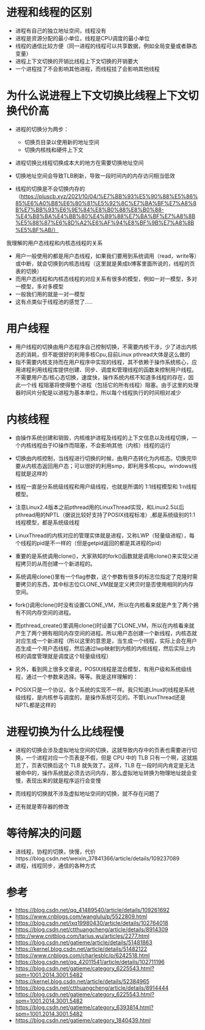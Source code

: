 # 进程和线程的区别

- 进程有自己的独立地址空间，线程没有
- 进程是资源分配的最小单位，线程是CPU调度的最小单位
- 线程的通信比较方便（同一进程的线程可以共享数据，例如全局变量或者静态变量）
- 进程上下文切换的开销比线程上下文切换的开销要大
- 一个进程挂了不会影响其他进程，而线程挂了会影响其他线程



# 为什么说进程上下文切换比线程上下文切换代价高

- 进程的切换分为两步：
  - 切换页目录以使用新的地址空间
  - 切换内核栈和硬件上下文
- 进程切换比线程切换成本大的地方在需要切换地址空间
- 切换地址空间会导致TLB刷新，导致一段时间内的内存访问相当低效

- 线程的切换是不会切换内存的（https://pluscb.xyz/2021/10/04/%E7%BB%93%E5%90%88%E5%86%85%E6%A0%B8%E6%80%81%E5%92%8C%E7%BA%BF%E7%A8%8B%E7%BB%93%E6%9E%84%E8%B0%88%E8%B0%88-%E4%B8%BA%E4%BB%80%E4%B9%88%E7%BA%BF%E7%A8%8B%E5%88%87%E6%8D%A2%E6%AF%94%E8%BF%9B%E7%A8%8B%E5%BF%AB/）







我理解的用户态线程和内核态线程的关系

- 用户一般使用的都是用户态线程，如果我们要用到系统调用（read，write等）或中断，就会切换到内核态线程（这里就是黄成b博客里面所说的，线程的页表的切换）
- 而用户态线程和内核态线程的对应关系有很多的模型，例如一对一模型，多对一模型，多对多模型
- 一般我们用的就是一对一模型
- 这有点类似于线程池的感觉了.....



# 用户线程

- 用户线程的切换由用户态程序自己控制切换，不需要内核干涉，少了进出内核态的消耗，但不能很好的利用多核Cpu,目前Linux pthread大体是这么做的
- 指不需要内核支持而在用户程序中实现的线程，其不依赖于操作系统核心，应 用进程利用线程库提供创建、同步、调度和管理线程的函数来控制用户线程。不需要用户态/核心态切换，速度快，操作系统内核不知道多线程的存在，因此一个线 程阻塞将使得整个进程（包括它的所有线程）阻塞。由于这里的处理器时间片分配是以进程为基本单位，所以每个线程执行的时间相对减少





# 内核线程

- 由操作系统创建和销毁，内核维护进程及线程的上下文信息以及线程切换，一个内核线程由于IO操作而阻塞，不会影响其他（内核）线程的运行
- 切换由内核控制，当线程进行切换的时候，由用户态转化为内核态。切换完毕要从内核态返回用户态；可以很好的利用smp，即利用多核cpu。windows线程就是这样的





















- 线程一直是分系统级线程和用户级线程，也就是所谓的 1:1线程模型和 1:n线程模型。
- 注意Linux2.4版本之前pthread用的LinuxThread实现，和Linux2.5以后pthread用的NPTL（据说比较好支持了POSIX线程标准）,都是系统级别的1:1线程模型，都是系统级线程
- LinuxThread的内核对应的管理实体就是进程，又称LWP（轻量级进程），每个线程的pid是不一样的（但是getpid返回的都是其进程的pid）



- 重要的是系统调用clone()，大家熟知的fork()函数就是调用clone()来实现父进程拷贝的从而创建一个新进程的。
- 系统调用clone()里有一个flag参数，这个参数有很多的标志位指定了克隆时需要拷贝的东西，其中标志位CLONE_VM就是定义拷贝时是否使用相同的内存空间。
- fork()调用clone()时没有设置CLONE_VM，所以在内核看来就是产生了两个拥有不同内存空间的进程。
- 而pthread_create()里调用clone()时设置了CLONE_VM，所以在内核看来就产生了两个拥有相同内存空间的进程。所以用户态创建一个新线程，内核态就对应生成一个新进程（所以这里的意思是，当生成一个线程，实际上会在用户态生成一个用户态线程，然后通过lwp映射到内核的内核线程，然后实际上内核的调度管理就是调度这个轻量级线程）



- 另外，看到网上很多文章说，POSIX线程是混合模型，有用户级和系统级线程，通过一个参数来选择。等等。我是这样理解的：
- POSIX只是一个协议，各个系统的实现不一样。我只知道LInux的线程是系统级线程，是内核参与调度的，是操作系统可见的。不管LinuxThread还是NPTL都是这样的



# 进程切换为什么比线程慢

- 进程的切换会涉及虚拟地址空间的切换，这就导致内存中的页表也需要进行切换，一个进程对应一个页表是不假，但是 CPU 中的 TLB 只有一个啊，这就尴尬了，页表切换后这个 TLB 就失效了。这样，TLB 在一段时间内肯定是无法被命中的，操作系统就必须去访问内存，那么虚拟地址转换为物理地址就会变慢，表现出来的就是程序运行会变慢
- 而线程的切换就不涉及虚拟地址空间的切换，就不存在问题了



- 还有就是寄存器的修改





# 等待解决的问题

- 进线程，协程的切换，快慢，代价https://blog.csdn.net/weixin_37841366/article/details/109237089
- 进程，线程同步，通信的各种方式



# 参考

- https://blog.csdn.net/qq_41489540/article/details/109261692
- https://www.cnblogs.com/wanglulu/p/5522809.html
- https://blog.csdn.net/lxq19980430/article/details/102764018
- https://blog.csdn.net/ctthuangcheng/article/details/8914309
- http://www.cnitblog.com/tarius.wu/articles/2277.html
- https://blog.csdn.net/gatieme/article/details/51481863
- https://kernel.blog.csdn.net/article/details/51482122
- https://www.cnblogs.com/charlesblc/p/6242518.html
- https://blog.csdn.net/qq_42011541/article/details/102711196
- https://blog.csdn.net/gatieme/category_6225543.html?spm=1001.2014.3001.5482
- https://kernel.blog.csdn.net/article/details/52384965
- https://blog.csdn.net/ctthuangcheng/article/details/8914444
- https://blog.csdn.net/gatieme/category_6225543.html?spm=1001.2014.3001.5482
- https://blog.csdn.net/gatieme/category_6393814.html?spm=1001.2014.3001.5482
- https://blog.csdn.net/gatieme/category_1840439.html
